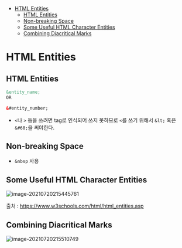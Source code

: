 - [HTML Entities](#html-entities)
  * [HTML Entities](#html-entities-1)
  * [Non-breaking Space](#non-breaking-space)
  * [Some Useful HTML Character Entities](#some-useful-html-character-entities)
  * [Combining Diacritical Marks](#combining-diacritical-marks)

# HTML Entities

## HTML Entities

```html
&entity_name;
OR

&#entity_number;
```

- `<`나 `>` 등을 쓰려면 tag로 인식되어 쓰지 못하므로 `<`를 쓰기 위해서 `&lt;` 혹은 `&#60;`을 써야한다.

## Non-breaking Space

- `&nbsp` 사용

## Some Useful HTML Character Entities

![image-20210720215445761](C:\Users\master\AppData\Roaming\Typora\typora-user-images\image-20210720215445761.png)

출처 : https://www.w3schools.com/html/html_entities.asp

## Combining Diacritical Marks

![image-20210720215510749](C:\Users\master\AppData\Roaming\Typora\typora-user-images\image-20210720215510749.png)

